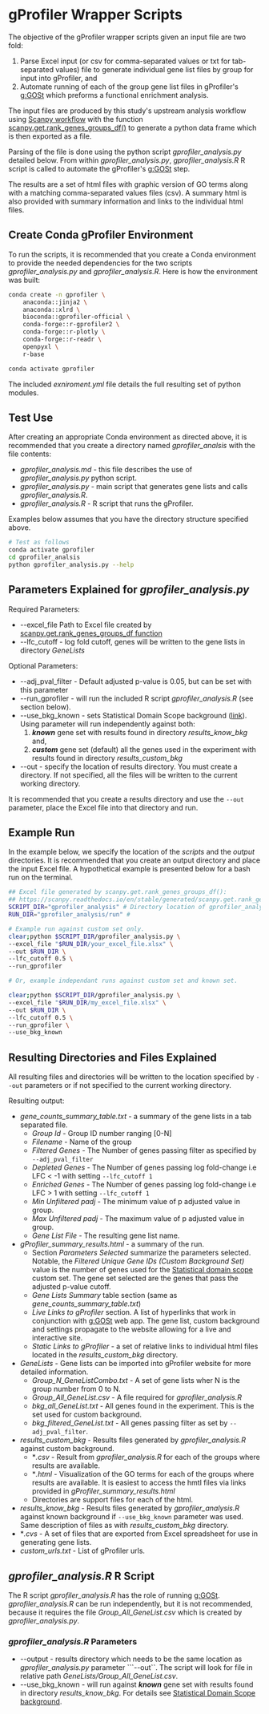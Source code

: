 # gProfiler Wrapper Scripts

The objective of the gProfiler wrapper scripts given an input file are two fold:

1. Parse Excel input (or csv for comma-separated values or txt for tab-separated values) file to generate individual gene list files by group for input into gProfiler, and
2. Automate running of each of the group gene list files in gProfiler's [g:GOSt](https://biit.cs.ut.ee/gprofiler/gost) which preforms a functional enrichment analysis.

The input files are produced by this study's upstream analysis workflow using [Scanpy workflow](https://scanpy.readthedocs.io/en/stable/) with the function [scanpy.get.rank_genes_groups_df()](https://scanpy.readthedocs.io/en/stable/generated/scanpy.get.rank_genes_groups_df.html) to generate a python data frame which is then exported as a file.

Parsing of the file is done using the python script *gprofiler_analysis.py* detailed below. From within *gprofiler_analysis.py*, *gprofiler_analysis.R* R script is called to automate the gProfiler's [g:GOSt](https://biit.cs.ut.ee/gprofiler/gost) step.

The results are a set of html files with graphic version of GO terms along with a matching comma-separated values files (csv). A summary html is also provided with summary information and links to the individual html files.

## Create Conda gProfiler Environment

To run the scripts, it is recommended that you create a Conda environment to provide the needed dependencies for the two scripts *gprofiler_analysis.py* and *gprofiler_analysis.R*. Here is how the environment was built:

```BASH
conda create -n gprofiler \
	anaconda::jinja2 \
	anaconda::xlrd \
	bioconda::gprofiler-official \
	conda-forge::r-gprofiler2 \
	conda-forge::r-plotly \
	conda-forge::r-readr \
	openpyxl \
	r-base

conda activate gprofiler
```

The included *exniroment.yml* file details the full resulting set of python modules.

## Test Use
After creating an appropriate Conda environment as directed above, it is recommended that you create a directory named *gprofiler_analsis* with the file contents:

- *gprofiler_analysis.md* - this file describes the use of *gprofiler_analysis.py* python script.
- *gprofiler_analysis.py* - main script that generates gene lists and calls *gprofiler_analysis.R*.
- *gprofiler_analysis.R* - R script that runs the gProfiler.

Examples below assumes that you have the directory structure specified above.

```BASH
# Test as follows
conda activate gprofiler
cd gprofiler_analsis
python gprofiler_analysis.py --help

```

## Parameters Explained for *gprofiler_analysis.py*
Required Parameters:

- \-\-excel_file Path to Excel file created by [scanpy.get.rank_genes_groups_df function](https://scanpy.readthedocs.io/en/stable/generated/scanpy.get.rank_genes_groups_df.html)
- \-\-lfc_cutoff - log fold cutoff, genes will be written to the gene lists in directory *GeneLists*


Optional Parameters:

- \-\-adj_pval_filter - Default adjusted p-value is 0.05, but can be set with this parameter
- \-\-run_gprofiler - will run the included R script *gprofiler_analysis.R* (see section below).
- \-\-use_bkg_known - sets Statistical Domain Scope background ([link](https://biit.cs.ut.ee/gprofiler/page/docs#statistical_domain_scope)). Using parameter will run independently against both:
	1. ***known*** gene set with results found in directory *results_know_bkg* and,
	2. ***custom*** gene set (default) all the genes used in the experiment with results found in directory *results_custom_bkg*
- \-\-out - specify the location of results directory. You must create a directory. If not specified, all the files will be written to the current working directory.

It is recommended that you create a results directory and use the ```--out``` parameter, place the Excel file into that directory and run.

## Example Run
In the example below, we specify the location of the *scripts* and the *output* directories. It is recommended that you create an output directory and place the input Excel file. A hypothetical example is presented below for a bash run on the terminal.

```BASH
## Excel file generated by scanpy.get.rank_genes_groups_df():
## https://scanpy.readthedocs.io/en/stable/generated/scanpy.get.rank_genes_groups_df.html
SCRIPT_DIR="gprofiler_analysis" # Directory location of gprofiler_analysis.py and gprofiler_analysis.R
RUN_DIR="gprofiler_analysis/run" #

# Example run against custom set only.
clear;python $SCRIPT_DIR/gprofiler_analysis.py \
--excel_file "$RUN_DIR/your_excel_file.xlsx" \
--out $RUN_DIR \
--lfc_cutoff 0.5 \
--run_gprofiler

# Or, example independant runs against custom set and known set.

clear;python $SCRIPT_DIR/gprofiler_analysis.py \
--excel_file "$RUN_DIR/my_excel_file.xlsx" \
--out $RUN_DIR \
--lfc_cutoff 0.5 \
--run_gprofiler \
--use_bkg_known
```

## Resulting Directories and Files Explained

All resulting files and directories will be written to the location specified by ```--out``` parameters or if not specified to the current working directory.

Resulting output:

- *gene_counts_summary_table.txt* - a summary of the gene lists in a tab separated file.
	- *Group Id* - Group ID number ranging [0-N]
	- *Filename* - Name of the group
	- *Filtered Genes* - The Number of genes passing filter as specified by ```--adj_pval_filter```
	- *Depleted Genes* - The Number of genes passing log fold-change i.e LFC < -1 with setting ```--lfc_cutoff 1```
	- *Enriched Genes* - The Number of genes passing log fold-change i.e LFC > 1 with setting ```--lfc_cutoff 1```
	- *Min Unfiltered padj* - The minimum value of p adjusted value in group.
	- *Max Unfiltered padj* - The maximum value of p adjusted value in group.
	- *Gene List File* - The resulting gene list name.
- *gProfiler_summary_results.html* - a summary of the run.
	- Section *Parameters Selected*  summarize the parameters selected. Notable, the *Filtered Unique Gene IDs (Custom Background Set)* value is the number of genes used for the [Statistical domain scope](https://biit.cs.ut.ee/gprofiler/page/docs#statistical_domain_scope) custom set. The gene set selected are the genes that pass the adjusted p-value cutoff.
	- *Gene Lists Summary* table section (same as *gene_counts_summary_table.txt*)
	- *Live Links to gProfiler* section. A list of hyperlinks that work in conjunction with [g:GOSt](https://biit.cs.ut.ee/gprofiler/gost) web app. The gene list, custom background and settings propagate to the website allowing for a live and interactive site.
	- *Static Links to gProfiler* - a set of relative links to individual html files located in the *results_custom_bkg* directory.
- *GeneLists* - Gene lists can be imported into gProfiler website for more detailed information.
	- *Group_N_GeneListCombo.txt* - A set of gene lists wher N is the group number from 0 to N.
	- *Group_All_GeneList.csv* - A file required for *gprofiler_analysis.R*
	- *bkg_all_GeneList.txt* - All genes found in the experiment. This is the set used for custom background.
	- *bkg_filtered_GeneList.txt* - All genes passing filter as set by ```--adj_pval_filter```.
- *results_custom_bkg* - Results files generated by *gprofiler_analysis.R* against custom background.
	- **.csv* - Result from *gprofiler_analysis.R* for each of the groups where results are available.
	- **.html* - Visualization of the GO terms for each of the groups where results are available. It is easiest to access the hmtl files via links provided in *gProfiler_summary_results.html*
	- Directories are support files for each of the html.
- *results_know_bkg* - Results files generated by *gprofiler_analysis.R* against known background if ```--use_bkg_known``` parameter was used. Same description of files as with *results_custom_bkg* directory.
- **.cvs* - A set of files that are exported from Excel spreadsheet for use in generating gene lists.
- *custom_urls.txt* - List of gProfiler urls.

## *gprofiler_analysis.R* R Script

The R script *gprofiler_analysis.R* has the role of running [g:GOSt](https://biit.cs.ut.ee/gprofiler/gost). *gprofiler_analysis.R* can be run independently, but it is not recommended, because it requires the file *Group_All_GeneList.csv* which is created by *gprofiler_analysis.py*.

### *gprofiler_analysis.R* Parameters

- \-\-output - results directory which needs to be the same location as *gprofiler_analysis.py* parameter ```--out``. The script will look for file in relative path *GeneLists/Group_All_GeneList.csv*.
- \-\-use_bkg_known - will run against ***known*** gene set with results found in directory *results_know_bkg*. For details see [Statistical Domain Scope background](https://biit.cs.ut.ee/gprofiler/page/docs#statistical_domain_scope).
